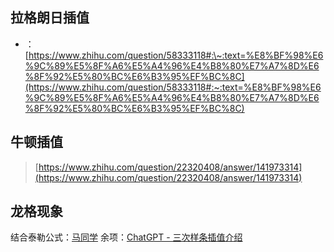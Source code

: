 ## 拉格朗日插值
- ：[https://www.zhihu.com/question/58333118#:\~:text=%E8%BF%98%E6%9C%89%E5%8F%A6%E5%A4%96%E4%B8%80%E7%A7%8D%E6%8F%92%E5%80%BC%E6%B3%95%EF%BC%8C](https://www.zhihu.com/question/58333118#:~:text=%E8%BF%98%E6%9C%89%E5%8F%A6%E5%A4%96%E4%B8%80%E7%A7%8D%E6%8F%92%E5%80%BC%E6%B3%95%EF%BC%8C)
## 牛顿插值
> [https://www.zhihu.com/question/22320408/answer/141973314](https://www.zhihu.com/question/22320408/answer/141973314)

## 龙格现象
结合泰勒公式：[马同学](https://www.matongxue.com/madocs/7/#:~:text=%E8%BF%99%E4%B8%AA%E9%97%AE%E9%A2%98%E6%88%91%E6%98%AF%E8%BF%99%E4%B9%88%E7%90%86%E8%A7%A3)
余项：[ChatGPT - 三次样条插值介绍](https://chatgpt.com/share/67060022-d0e0-800f-90c8-42ddc1fee22a)
